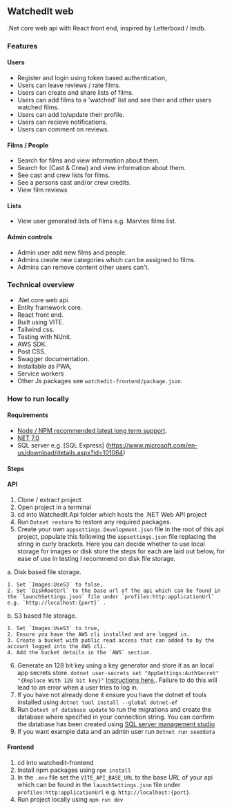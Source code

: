 ## WatchedIt web

.Net core web api with React front end, inspired by Letterboxd / Imdb.

### Features

#### Users

- Register and login using token based authentication,
- Users can leave reviews / rate films.
- Users can create and share lists of films.
- Users can add films to a 'watched' list and see their and other users watched films.
- Users can add to/update their profile.
- Users can recieve notifications.
- Users can comment on reviews.

#### Films / People

- Search for films and view information about them.
- Search for (Cast & Crew) and view information about them.
- See cast and crew lists for films.
- See a persons cast and/or crew credits.
- View film reviews

#### Lists

- View user generated lists of films e.g. Marvles films list.

#### Admin controls

- Admin user add new films and people.
- Admins create new categories which can be assigned to films.
- Admins can remove content other users can't.

### Technical overview

- .Net core web api.
- Entity framework core.
- React front end.
- Built using VITE.
- Tailwind css.
- Testing with NUnit.
- AWS SDK.
- Post CSS.
- Swagger documentation.
- Installable as PWA,
- Service workers
- Other Js packages see `watchedit-frontend/package.json`.

### How to run locally

#### Requirements

- [Node / NPM recommended latest long term support](https://nodejs.org/en).
- [NET 7.0](https://dotnet.microsoft.com/en-us/download)
- SQL server e.g. [SQL Express] (https://www.microsoft.com/en-us/download/details.aspx?id=101064)

#### Steps

#### API

1.  Clone / extract project
2.  Open project in a terminal
3.  cd into WatchedIt.Api folder which hosts the .NET Web API project
4.  Run `Dotnet restore` to restore any required packages.
5.  Create your own `appsettings.Development.json` file in the root of this api project, populate this following the `appsettings.json` file replacing the string in curly brackets. Here you can decide whether to use local storage for images or disk store the steps for each are laid out below, for ease of use in testing I recommend on disk file storage.

a. Disk based file storage.

    1. Set `Images:UseS3` to false,
    2. Set `DiskRootUrl` to the base url of the api which can be found in the `launchSettings.json` file under `profiles:http:applicationUrl` e.g. `http://localhost:{port}` .

b. S3 based file storage.

    1. Set `Images:UseS3` to true,
    2. Ensure you have the AWS cli installed and are logged in.
    3. Create a bucket with public read access that can added to by the account logged into the AWS cli.
    4. Add the bucket details in the `AWS` section.

6.  Generate an 128 bit key using a key generator and store it as an local app secrets store. `dotnet user-secrets set "AppSettings:AuthSecret" "{Replace With 128 bit key}"` [Instructions here.](https://learn.microsoft.com/en-us/aspnet/core/security/app-secrets?view=aspnetcore-7.0&tabs=windows). Failure to do this will lead to an error when a user tries to log in.
7.  If you have not already done it ensure you have the dotnet ef tools installed using `dotnet tool install --global dotnet-ef`
8.  Run `Dotnet ef database update` to run the migrations and create the database where specified in your connection string. You can confirm the database has been created using [SQL server management studio](https://learn.microsoft.com/en-us/sql/ssms/download-sql-server-management-studio-ssms?view=sql-server-ver16)
9.  If you want example data and an admin user run `Dotnet run seeddata`

#### Frontend

1. cd into watchedit-frontend
2. Install npm packages using `npm install`
3. In the `.env` file set the `VITE_API_BASE_URL` to the base URL of your api which can be found in the `launchSettings.json` file under `profiles:http:applicationUrl` e.g. `http://localhost:{port}`.
4. Run project locally using `npm run dev`
